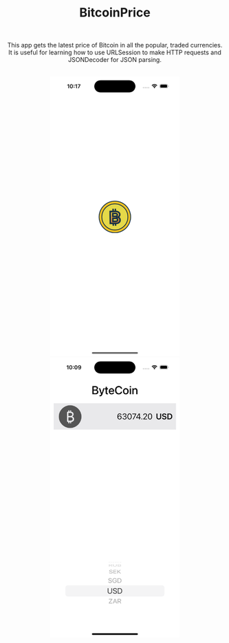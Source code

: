 <div align="center">
  <h1><b>BitcoinPrice</b></h1>
</div>
<br>
<p align="center">This app gets the latest price of Bitcoin in all the popular, traded currencies.<br>It is useful for learning how to use URLSession to make HTTP requests and JSONDecoder for JSON parsing.</p>
<br>
<div align="center">
  <img src="https://github.com/nasoviva/BitcoinPrice/blob/main/BitcoinPrice/Documentation/Launch.png" alt="Описание изображения" width="300"/>
  <img src="https://github.com/nasoviva/BitcoinPrice/blob/main/BitcoinPrice/Documentation/Main.png" alt="Описание изображения" width="300"/>
</div>
